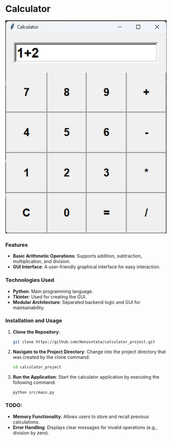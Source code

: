 # Calculator

 ![calc](images/calc_pic.png)

### Features

- **Basic Arithmetic Operations**: Supports addition, subtraction, multiplication, and division.
- **GUI Interface**: A user-friendly graphical interface for easy interaction.


### Technologies Used

- **Python**: Main programming language.
- **Tkinter**: Used for creating the GUI.
- **Modular Architecture**: Separated backend logic and GUI for maintainability.

### Installation and Usage

1. **Clone the Repository**:
   ```bash
   git clone https://github.com/Honzuvtata/calculator_project.git

2. **Navigate to the Project Directory**:
    Change into the project directory that was created by the clone command:
    ```bash
    cd calculator_project

3. **Run the Application**:
    Start the calculator application by executing the following command:
    ```bash
    python src/main.py

### TODO: 
 - **Memory Functionality**: Allows users to store and recall previous calculations.
 - **Error Handling**: Displays clear messages for invalid operations (e.g., division by zero).